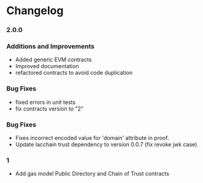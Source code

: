 # Changelog

### 2.0.0

### Additions and Improvements

- Added generic EVM contracts
- Improved documentation
- refactored contracts to avoid code duplication

### Bug Fixes

- fixed errors in unit tests
- fix contracts version to "2"

### Bug Fixes

- Fixes incorrect encoded value for 'domain' attribute in proof.
- Update lacchain trust dependency to version 0.0.7 (fix revoke jwk case)

### 1

- Add gas model Public Directory and Chain of Trust contracts
